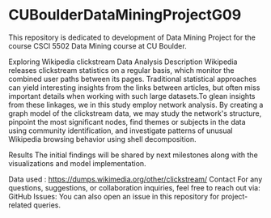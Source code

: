 # CUBoulderDataMiningProjectG09
This repository is dedicated to development of Data Mining Project for the course CSCI 5502 Data Mining course at CU Boulder.


Exploring Wikipedia clickstream Data Analysis
Description
Wikipedia releases clickstream statistics on a regular basis, which monitor the combined user paths between its pages. Traditional statistical approaches can yield interesting 
insights from the links between articles, but often miss important details when working with such large datasets.To glean insights from these linkages, we in this study 
employ network analysis. 
By creating a graph model of the clickstream data, we may study the network's structure, pinpoint the most significant nodes, find themes or subjects in the data using 
community identification, and investigate patterns of unusual Wikipedia browsing behavior using shell decomposition.

Results
The initial findings will be shared by next milestones along with the visualizations and model implementation.

Data used : https://dumps.wikimedia.org/other/clickstream/
Contact
For any questions, suggestions, or collaboration inquiries, feel free to reach out via:
GitHub Issues: You can also open an issue in this repository for project-related queries.

